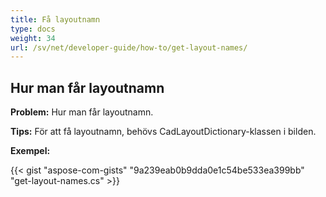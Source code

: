 ```yaml
---
title: Få layoutnamn
type: docs
weight: 34
url: /sv/net/developer-guide/how-to/get-layout-names/
---
```


## **Hur man får layoutnamn**

**Problem:** Hur man får layoutnamn.

**Tips:** För att få layoutnamn, behövs CadLayoutDictionary-klassen i bilden.

**Exempel:**

{{< gist "aspose-com-gists" "9a239eab0b9dda0e1c54be533ea399bb" "get-layout-names.cs" >}}
